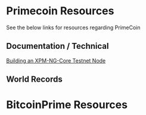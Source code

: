 <!-- TITLE: Home -->
<!-- SUBTITLE: Welcome to the Primecoin & Bitcoin Prime Community Wiki.   -->

# Primecoin Resources
See the below links for resources regarding PrimeCoin

## Documentation / Technical 
[Building an XPM-NG-Core Testnet Node](documentation/building-primecoin-ng-core)
## World Records

# BitcoinPrime Resources